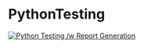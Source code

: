 # PythonTesting
[![Python Testing /w Report Generation](https://github.com/TommasoBerlaffa/PythonTesting/actions/workflows/newmain.yml/badge.svg)](https://github.com/TommasoBerlaffa/PythonTesting/actions/workflows/newmain.yml)

